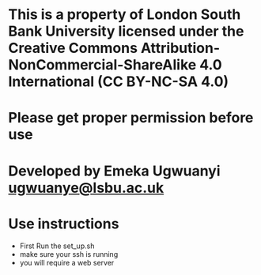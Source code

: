 # This is a property of London South Bank University licensed under the Creative Commons Attribution-NonCommercial-ShareAlike 4.0 International (CC BY-NC-SA 4.0)

# Please get proper permission before use

# Developed by Emeka Ugwuanyi ugwuanye@lsbu.ac.uk 

# Use instructions
* First Run the set_up.sh
* make sure your ssh is running
* you will require a web server

